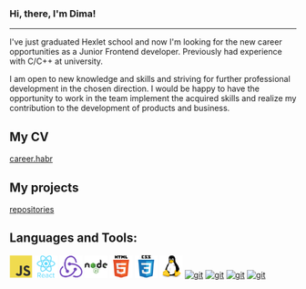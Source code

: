 ### Hi, there, I'm Dima!

---

I've just graduated Hexlet school and now I'm looking for the new career opportunities as a Junior Frontend developer.
Previously had experience with C/C++ at university.

I am open to new knowledge and skills and striving for further professional development in the chosen direction.
I would be happy to have the opportunity to work in the team implement the acquired skills and realize my contribution to the development of products and business.

## My CV 

[career.habr](https://career.habr.com/chereh)

## My projects

[repositories](https://github.com/Dmitriy-SP?tab=repositories)

## Languages and Tools:

<p align="left">
<a href="https://developer.mozilla.org/en-US/docs/Web/JavaScript" target="_blank" rel="noreferrer"> <img src="https://raw.githubusercontent.com/devicons/devicon/master/icons/javascript/javascript-original.svg" alt="javascript" width="40" height="40"/></a>
<a href="https://reactjs.org/" target="_blank" rel="noreferrer"> <img src="https://raw.githubusercontent.com/devicons/devicon/master/icons/react/react-original-wordmark.svg" alt="react" width="40" height="40"/></a> 
<a href="https://redux.js.org" target="_blank" rel="noreferrer"> <img src="https://raw.githubusercontent.com/devicons/devicon/master/icons/redux/redux-original.svg" alt="redux" width="40" height="40"/></a>
<a href="https://nodejs.org" target="_blank" rel="noreferrer"> <img src="https://raw.githubusercontent.com/devicons/devicon/master/icons/nodejs/nodejs-original-wordmark.svg" alt="nodejs" width="40" height="40"/></a>
<a href="https://www.w3.org/html/" target="_blank" rel="noreferrer"><img src="https://raw.githubusercontent.com/devicons/devicon/master/icons/html5/html5-original-wordmark.svg" alt="html5" width="40" height="40"/></a>
<a href="https://www.w3schools.com/css/" target="_blank" rel="noreferrer"><img src="https://raw.githubusercontent.com/devicons/devicon/master/icons/css3/css3-original-wordmark.svg" alt="css3" width="40" height="40"/></a>
<a href="https://www.linux.org/" target="_blank" rel="noreferrer"><img src="https://raw.githubusercontent.com/devicons/devicon/master/icons/linux/linux-original.svg" alt="linux" width="40" height="40"/></a> 
<a href="https://git-scm.com/" target="_blank" rel="noreferrer"><img src="https://www.vectorlogo.zone/logos/git-scm/git-scm-icon.svg" alt="git" width="40" height="40"/></a> 
<a href="https://webpack.js.org/" target="_blank" rel="noreferrer"><img src="https://webpack.js.org/icon-square-small.9e8aff7a67a5dd20.svg" alt="git" width="40" height="40"/></a> 
<a href="https://jestjs.io/" target="_blank" rel="noreferrer"><img src="https://encrypted-tbn0.gstatic.com/images?q=tbn:ANd9GcTJy_wAWbsQKuChGelxC8cfXR8u5XX5KzBqLcNSWvP4sk9DsUkxjf9ZrGzgAPu7C8Rr884&usqp=CAU" alt="git" width="40" height="40"/></a> 
  <a href="https://vuejs.org/" target="_blank" rel="noreferrer"><img src="https://encrypted-tbn0.gstatic.com/images?q=tbn:ANd9GcQ7aJzaa3akJ92PiLxciUj4mmbKJUOLASbrqw&usqp=CAU" alt="git" width="40" height="40"/></a> 
</p>
